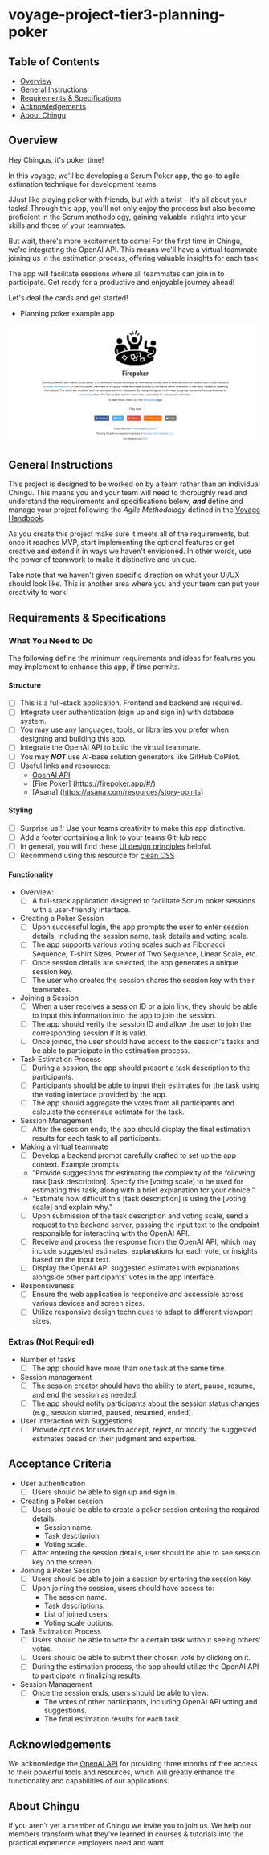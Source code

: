 # voyage-project-tier3-planning-poker

## Table of Contents

* [Overview](#overview)
* [General Instructions](#general-instructions)
* [Requirements & Specifications](#requirements-specifications)
* [Acknowledgements](#acknowledgements)
* [About Chingu](#about-chingu)

## Overview

Hey Chingus, it's poker time!

In this voyage, we'll be developing a Scrum Poker app, the go-to agile estimation technique for development teams. 

JJust like playing poker with friends, but with a twist – it's all about your tasks! Through this app, you'll not only enjoy the process but also become proficient in the Scrum methodology, gaining valuable insights into your skills and those of your teammates.

But wait, there's more excitement to come! For the first time in Chingu, we're integrating the OpenAI API. This means we'll have a virtual teammate joining us in the estimation process, offering valuable insights for each task.

The app will facilitate sessions where all teammates can join in to participate. Get ready for a productive and enjoyable journey ahead!

Let's deal the cards and get started!

- Planning poker example app

![Planning Poker Example Website](./assets/firepoker.png)

## General Instructions

This project is designed to be worked on by a team rather than an individual
Chingu. This means you and your team will need to thoroughly read and
understand the requirements and specifications below, **_and_** define and
manage your project following the _Agile Methodology_ defined in the
[Voyage Handbook](https://github.com/chingu-voyages/Handbook/blob/main/docs/guides/voyage/voyage.md#voyage-guide).

As you create this project make sure it meets all of the requirements, but once
it reaches MVP, start implementing the optional features or get creative and
extend it in ways we haven't envisioned. In other words, use the power of
teamwork to make it distinctive and unique.

Take note that we haven't given specific direction on what your UI/UX should
look like. This is another area where you and your team can put your creativity 
to work! 

## Requirements & Specifications

### What You Need to Do

The following define the minimum requirements and ideas for features you may
implement to enhance this app, if time permits.

#### Structure

- [ ] This is a full-stack application. Frontend and backend are required. 
- [ ] Integrate user authentication (sign up and sign in) with database system.
- [ ] You may use any languages, tools, or libraries you prefer when designing and building this app. 
- [ ] Integrate the OpenAI API to build the virtual teammate.
- [ ] You may **_NOT_** use AI-base solution generators like GitHub CoPilot.
- [ ] Useful links and resources:
    - [OpenAI API](https://openai.com/blog/openai-api)
    - [Fire Poker] (https://firepoker.app/#/)
    - [Asana] (https://asana.com/resources/story-points)

#### Styling

- [ ] Surprise us!!! Use your teams creativity to make this app distinctive.
- [ ] Add a footer containing a link to your teams GitHub repo
- [ ] In general, you will find these [UI design principles](https://www.justinmind.com/ui-design/principles) helpful.
- [ ] Recommend using this resource for [clean CSS](https://israelmitolu.hashnode.dev/writing-cleaner-css-using-bem-methodology)

#### Functionality

-   Overview:
    - [ ] A full-stack application designed to facilitate Scrum poker sessions with a user-friendly interface.

-   Creating a Poker Session
    - [ ] Upon successful login, the app prompts the user to enter session details, including the session name, task details and voting scale.
    - [ ] The app supports various voting scales such as Fibonacci Sequence, T-shirt Sizes, Power of Two Sequence, Linear Scale, etc.
    - [ ] Once session details are selected, the app generates a unique session key.
    - [ ] The user who creates the session shares the session key with their teammates.

-   Joining a Session
    - [ ] When a user receives a session ID or a join link, they should be able to input this information into the app to join the session.
    - [ ] The app should verify the session ID and allow the user to join the corresponding session if it is valid.
    - [ ] Once joined, the user should have access to the session's tasks and be able to participate in the estimation process.

-   Task Estimation Process
    - [ ] During a session, the app should present a task description to the participants.
    - [ ] Participants should be able to input their estimates for the task using the voting interface provided by the app.
    - [ ] The app should aggregate the votes from all participants and calculate the consensus estimate for the task.

-   Session Management
    - [ ] After the session ends, the app should display the final estimation results for each task to all participants.

-   Making a virtual teammate
    - [ ] Develop a backend prompt carefully crafted to set up the app context. Example prompts:
    - "Provide suggestions for estimating the complexity of the following task [task description]. Specify the [voting scale] to be used for estimating this task, along with a brief explanation for your choice."
    - "Estimate how difficult this [task description] is using the [voting scale] and explain why."
    - [ ] Upon submission of the task description and voting scale, send a request to the backend server, passing the input text to the endpoint responsible for interacting with the OpenAI API.
    - [ ] Receive and process the response from the OpenAI API, which may include suggested estimates, explanations for each vote, or insights based on the input text.
    - [ ] Display the OpenAI API suggested estimates with explanations alongside other participants' votes in the app interface. 

-   Responsiveness
    - [ ] Ensure the web application is responsive and accessible across various devices and screen sizes.
    - [ ] Utilize responsive design techniques to adapt to different viewport sizes.
    
### Extras (Not Required)
- Number of tasks
    - [ ] The app should have more than one task at the same time.

- Session management
    - [ ] The session creator should have the ability to start, pause, resume, and end the session as needed.
    - [ ] The app should notify participants about the session status changes (e.g., session started, paused, resumed, ended).

-   User Interaction with Suggestions
    - [ ] Provide options for users to accept, reject, or modify the suggested estimates based on their judgment and expertise.

## Acceptance Criteria
- User authentication
    - [ ] Users should be able to sign up and sign in.
     
- Creating a Poker session
    - [ ] Users should be able to create a poker session entering the required details.
        - Session name. 
        - Task desctiprion. 
        - Voting scale.
    - [ ] After entering the session details, user should be able to see session key on the screen.

- Joining a Poker Session
    - [ ] Users should be able to join a session by entering the session key.
    - [ ] Upon joining the session, users should have access to:
        - The session name.
        - Task descriptions.
        - List of joined users.
        - Voting scale options.

- Task Estimation Process
    - [ ] Users should be able to vote for a certain task without seeing others' votes.
    - [ ] Users should be able to submit their chosen vote by clicking on it.
    - [ ] During the estimation process, the app should utilize the OpenAI API to participate in finalizing results.

- Session Management
    - [ ] Once the session ends, users should be able to view:
        - The votes of other participants, including OpenAI API voting and suggestions.
        - The final estimation results for each task.

## Acknowledgements

We acknowledge the [OpenAI API](https://openai.com/) for providing three months of free access to their powerful tools and resources, which will greatly enhance the functionality and capabilities of our applications.

## About Chingu

If you aren’t yet a member of Chingu we invite you to join us. We help our 
members transform what they’ve learned in courses & tutorials into the 
practical experience employers need and want.